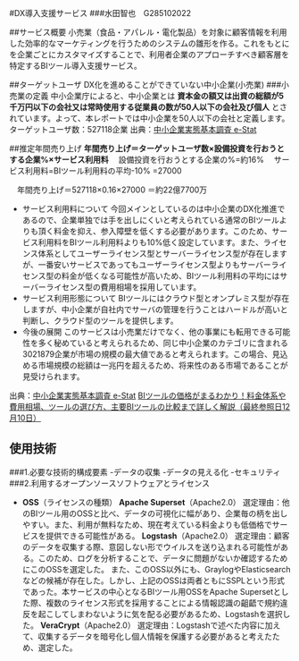 #DX導入支援サービス
###水田智也　G285102022

##サービス概要
小売業（食品・アパレル・電化製品）を対象に顧客情報を利用した効率的なマーケティングを行うためのシステムの雛形を作る。これをもとにを企業ごとにカスタマイズすることで、利用者企業のアプローチすべき顧客層を特定するBIツール導入支援サービス。

##ターゲットユーザ
DX化を進めることができていない中小企業(小売業)
###小売業の定義
中小企業庁によると、中小企業とは
**資本金の額又は出資の総額が5千万円以下の会社又は常時使用する従業員の数が50人以下の会社及び個人**
とされています。よって、本レポートでは中小企業を50人以下の会社と定義します。
ターゲットユーザ数：527118企業
出典：[中小企業実態基本調査 e-Stat](https://www.e-stat.go.jp/stat-search/files?page=1&layout=datasetList&toukei=00553010&tstat=000001019842&cycle=7&year=20230&tclass1=000001220040&tclass2=000001220041&stat_infid=000040197125&tclass3val=0&metadata=1&data=1)

##推定年間売り上げ
**年間売り上げ＝ターゲットユーザ数×設備投資を行おうとする企業%×サービス利用料**
　設備投資を行おうとする企業の%=約16%
　サービス利用料=BIツール利用料の平均-10%
                =27000

　年間売り上げ＝527118×0.16×27000
              ＝約22億7700万
- サービス利用料について
今回メインとしているのは中小企業のDX化推進であるので、企業単独では手を出しにくいと考えられている通常のBIツールよりも頂く料金を抑え、参入障壁を低くする必要があります。このため、サービス利用料をBIツール利用料よりも10%低く設定しています。また、ライセンス体系としてユーザーライセンス型とサーバーライセンス型が存在しますが、一番安いサービスであってもユーザーライセンス型よりもサーバーライセンス型の料金が低くなる可能性が高いため、BIツール利用料の平均にはサーバーライセンス型の費用相場を採用しています。
- サービス利用形態について
BIツールにはクラウド型とオンプレミス型が存在しますが、中小企業が自社内でサーバの管理を行うことはハードルが高いと判断し、クラウド型のツールを提供します。
- 今後の展開
このサービスは小売業だけでなく、他の事業にも転用できる可能性を多く秘めていると考えられるため、同じ中小企業のカテゴリに含まれる3021879企業が市場の規模の最大値であると考えられます。この場合、見込める市場規模の総額は一兆円を超えるため、将来性のある市場であることが見受けられます。

出典：[中小企業実態基本調査 e-Stat](https://www.e-stat.go.jp/stat-search/files?page=1&layout=datasetList&toukei=00553010&tstat=000001019842&cycle=7&year=20230&tclass1=000001220040&tclass2=000001220041&stat_infid=000040197125&tclass3val=0&metadata=1&data=1)
[BIツールの価格がまるわかり！料金体系や費用相場、ツールの選び方、主要BIツールの比較まで詳しく解説（最終参照日12月10日）](https://www.data-be.at/magazine/bi-tool-price/)

## 使用技術
###1.必要な技術的構成要素
 -データの収集
 -データの見える化
 -セキュリティ
###2.利用するオープンソースソフトウェアとライセンス
 - **OSS**（ライセンスの種類）
**Apache Superset**（Apache2.0）
選定理由：他のBIツール用のOSSと比べ、データの可視化に幅があり、企業毎の柄を出しやすい。また、利用が無料なため、現在考えている料金よりも低価格でサービスを提供できる可能性がある。
**Logstash**（Apache2.0）
選定理由：顧客のデータを収集する際、意図しない形でウイルスを送り込まれる可能性がある。このため、ログを分析することで、データに問題がないか確認するためにこのOSSを選定した。
また、このOSS以外にも、GraylogやElasticsearchなどの候補が存在した。しかし、上記のOSSは両者ともにSSPLという形式であった。本サービスの中心となるBIツール用OSSをApache Supersetとした際、複数のライセンス形式を採用することによる情報認識の齟齬で規約違反を起こしてしまわないように気を配る必要があるため、Logstashを選択した。
**VeraCrypt**（Apache2.0）
選定理由：Logstashで述べた内容に加えて、収集するデータを暗号化し個人情報を保護する必要があると考えたため、選定した。

